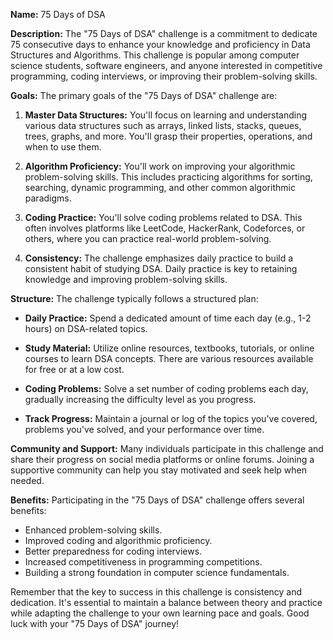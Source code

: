 **Name:** 75 Days of DSA

**Description:**
The "75 Days of DSA" challenge is a commitment to dedicate 75 consecutive days to enhance your knowledge and proficiency in Data Structures and Algorithms. This challenge is popular among computer science students, software engineers, and anyone interested in competitive programming, coding interviews, or improving their problem-solving skills.

**Goals:**
The primary goals of the "75 Days of DSA" challenge are:

1. **Master Data Structures:** You'll focus on learning and understanding various data structures such as arrays, linked lists, stacks, queues, trees, graphs, and more. You'll grasp their properties, operations, and when to use them.

2. **Algorithm Proficiency:** You'll work on improving your algorithmic problem-solving skills. This includes practicing algorithms for sorting, searching, dynamic programming, and other common algorithmic paradigms.

3. **Coding Practice:** You'll solve coding problems related to DSA. This often involves platforms like LeetCode, HackerRank, Codeforces, or others, where you can practice real-world problem-solving.

4. **Consistency:** The challenge emphasizes daily practice to build a consistent habit of studying DSA. Daily practice is key to retaining knowledge and improving problem-solving skills.

**Structure:**
The challenge typically follows a structured plan:

- **Daily Practice:** Spend a dedicated amount of time each day (e.g., 1-2 hours) on DSA-related topics.

- **Study Material:** Utilize online resources, textbooks, tutorials, or online courses to learn DSA concepts. There are various resources available for free or at a low cost.

- **Coding Problems:** Solve a set number of coding problems each day, gradually increasing the difficulty level as you progress.

- **Track Progress:** Maintain a journal or log of the topics you've covered, problems you've solved, and your performance over time.

**Community and Support:**
Many individuals participate in this challenge and share their progress on social media platforms or online forums. Joining a supportive community can help you stay motivated and seek help when needed.

**Benefits:**
Participating in the "75 Days of DSA" challenge offers several benefits:

- Enhanced problem-solving skills.
- Improved coding and algorithmic proficiency.
- Better preparedness for coding interviews.
- Increased competitiveness in programming competitions.
- Building a strong foundation in computer science fundamentals.

Remember that the key to success in this challenge is consistency and dedication. It's essential to maintain a balance between theory and practice while adapting the challenge to your own learning pace and goals. Good luck with your "75 Days of DSA" journey!